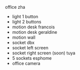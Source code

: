 office
  zha
  - light 1 button
  - light 2 buttons
  - motion desk francois
  - motion desk geraldine
  - motion wall
  - socket dbx
  - socket left screen
  - socket right screen (soon)
  tuya
  - 5 sockets
  esphome
  - office camera
